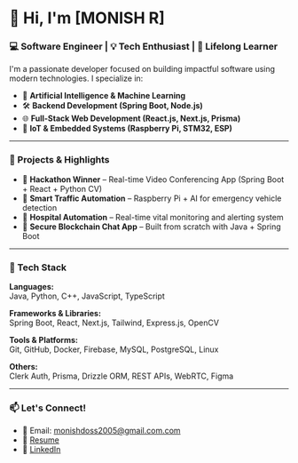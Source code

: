 # 👋 Hi, I'm [MONISH R]

### 💻 Software Engineer | 💡 Tech Enthusiast | 🎯 Lifelong Learner

I'm a passionate developer focused on building impactful software using modern technologies. I specialize in:

- 🧠 **Artificial Intelligence & Machine Learning**
- 🛠️ **Backend Development (Spring Boot, Node.js)**
- 🌐 **Full-Stack Web Development (React.js, Next.js, Prisma)**
- 📱 **IoT & Embedded Systems (Raspberry Pi, STM32, ESP)**

---

### 🚀 Projects & Highlights

- 🥇 **Hackathon Winner** – Real-time Video Conferencing App (Spring Boot + React + Python CV)
- 🤖 **Smart Traffic Automation** – Raspberry Pi + AI for emergency vehicle detection
- 🏥 **Hospital Automation** – Real-time vital monitoring and alerting system
- 🔐 **Secure Blockchain Chat App** – Built from scratch with Java + Spring Boot

---

### 🧰 Tech Stack

**Languages:**  
Java, Python, C++, JavaScript, TypeScript

**Frameworks & Libraries:**  
Spring Boot, React, Next.js, Tailwind, Express.js, OpenCV

**Tools & Platforms:**  
Git, GitHub, Docker, Firebase, MySQL, PostgreSQL, Linux

**Others:**  
Clerk Auth, Prisma, Drizzle ORM, REST APIs, WebRTC, Figma

---

### 📫 Let's Connect!

- 📧 Email: [monishdoss2005@gmail.com.com](mailto:monishdoss2005@gmail.com.com)
- 📝 [Resume]()
- 💼 [LinkedIn](www.linkedin.com/in/monishdoss)
  

